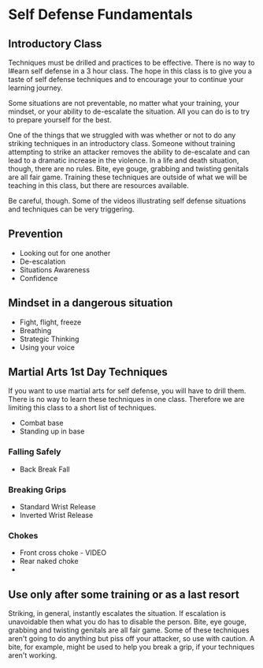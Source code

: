# Self Defense Fundamentals

## Introductory Class
Techniques must be drilled and practices to be effective.  There is no way to l#earn self defense in a 3 hour class.  The hope in this class is to give you a taste of self defense techniques and to encourage your to continue your learning journey.

Some situations are not preventable, no matter what your training, your mindset, or your ability to de-escalate the situation.  All you can do is to try to prepare yourself for the best.

One of the things that we struggled with was whether or not to do any striking techniques in an introductory class.  Someone without training attempting to strike an attacker removes the ability to de-escalate and can lead to a dramatic increase in the violence.  In a life and death situation, though, there are no rules.  Bite, eye gouge, grabbing and twisting genitals are all fair game.  Training these techniques are outside of what we will be teaching in this class, but there are resources available. 

Be careful, though.  Some of the videos illustrating self defense situations and techniques can be very triggering.

## Prevention
- Looking out for one another
- De-escalation
- Situations Awareness
- Confidence

## Mindset in a dangerous situation
- Fight, flight, freeze
- Breathing
- Strategic Thinking
- Using your voice

## Martial Arts 1st Day Techniques
If you want to use martial arts for self defense, you will have to drill them.  There is no way to learn these techniques in one class.  Therefore we are limiting this class to a short list of techniques.
- Combat base
- Standing up in base

### Falling Safely
- Back Break Fall

### Breaking Grips
- Standard Wrist Release
- Inverted Wrist Release

### Chokes
- Front cross choke - VIDEO
- Rear naked choke
- 


## Use only after some training or as a last resort
Striking, in general, instantly escalates the situation.  If escalation is unavoidable then what you do has to disable the person.  Bite, eye gouge, grabbing and twisting genitals are all fair game.  Some of these techniques aren't going to do anything but piss off your attacker, so use with caution.  A bite, for example, might be used to help you break a grip, if your techniques aren't working.




